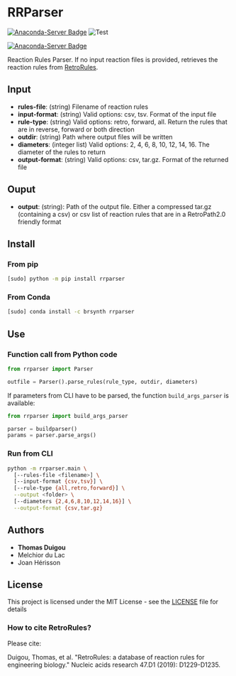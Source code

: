 # RRParser

[![Anaconda-Server Badge](https://anaconda.org/brsynth/rrparser/badges/latest_release_date.svg)](https://anaconda.org/brsynth/rrparser) ![Test](https://github.com/brsynth/RRulesParser/workflows/Test/badge.svg)

[![Anaconda-Server Badge](https://anaconda.org/brsynth/rrparser/badges/version.svg)](https://anaconda.org/brsynth/rrparser)

Reaction Rules Parser. If no input reaction files is provided, retrieves the reaction rules from [RetroRules](https://retrorules.org).

## Input

* **rules-file**: (string) Filename of reaction rules
* **input-format**: (string) Valid options: csv, tsv. Format of the input file
* **rule-type**: (string) Valid options: retro, forward, all. Return the rules that are in reverse, forward or both direction
* **outdir**: (string) Path where output files will be written
* **diameters**: (integer list) Valid options: 2, 4, 6, 8, 10, 12, 14, 16. The diameter of the rules to return
* **output-format**: (string) Valid options: csv, tar.gz. Format of the returned file

## Ouput

* **output**: (string): Path of the output file. Either a compressed tar.gz (containing a csv) or csv list of reaction rules that are in a RetroPath2.0 friendly format


## Install
### From pip
```sh
[sudo] python -m pip install rrparser
```
### From Conda
```sh
[sudo] conda install -c brsynth rrparser
```

## Use

### Function call from Python code
```python
from rrparser import Parser

outfile = Parser().parse_rules(rule_type, outdir, diameters)
```

If parameters from CLI have to be parsed, the function `build_args_parser` is available:
```python
from rrparser import build_args_parser

parser = buildparser()
params = parser.parse_args()
```

### Run from CLI
```sh
python -m rrparser.main \
  [--rules-file <filename>] \
  [--input-format {csv,tsv}] \
  [--rule-type {all,retro,forward}] \
  --output <folder> \
  [--diameters {2,4,6,8,10,12,14,16}] \
  --output-format {csv,tar.gz}
```


## Authors

* **Thomas Duigou**
* Melchior du Lac
* Joan Hérisson

## License

This project is licensed under the MIT License - see the [LICENSE](LICENSE) file for details

### How to cite RetroRules?
Please cite:

Duigou, Thomas, et al. "RetroRules: a database of reaction rules for engineering biology." Nucleic acids research 47.D1 (2019): D1229-D1235.
